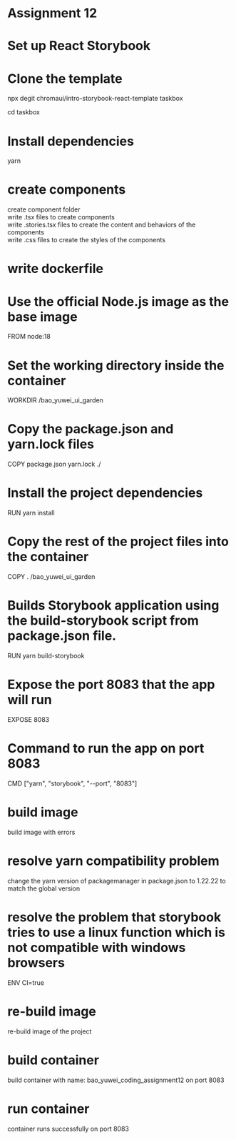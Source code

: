 # Assignment 12

# Set up React Storybook
# Clone the template
npx degit chromaui/intro-storybook-react-template taskbox <br>

cd taskbox

# Install dependencies
yarn

# create components
create component folder <br>
write .tsx files to create components <br>
write .stories.tsx files to create the content and behaviors of the components <br>
write .css files to create the styles of the components <br>

# write dockerfile
# Use the official Node.js image as the base image
FROM node:18

# Set the working directory inside the container
WORKDIR /bao_yuwei_ui_garden

# Copy the package.json and yarn.lock files
COPY package.json yarn.lock ./

# Install the project dependencies
RUN yarn install

# Copy the rest of the project files into the container
COPY . /bao_yuwei_ui_garden

# Builds Storybook application using the build-storybook script from package.json file.
RUN yarn build-storybook

# Expose the port 8083 that the app will run
EXPOSE 8083

# Command to run the app on port 8083
CMD ["yarn", "storybook", "--port", "8083"]

# build image
build image with errors

# resolve yarn compatibility problem
change the yarn version of packagemanager in package.json to 1.22.22 to match the global version

# resolve the problem that storybook tries to use a linux function which is not compatible with windows browsers
ENV CI=true

# re-build image
re-build image of the project

# build container
build container with name: bao_yuwei_coding_assignment12 on port 8083

# run container
container runs successfully on port 8083







